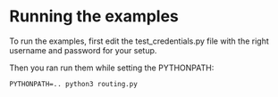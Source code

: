 # Running the examples

To run the examples, first edit the test_credentials.py file with the right
username and password for your setup.

Then you ran run them while setting the PYTHONPATH:
```
PYTHONPATH=.. python3 routing.py
```